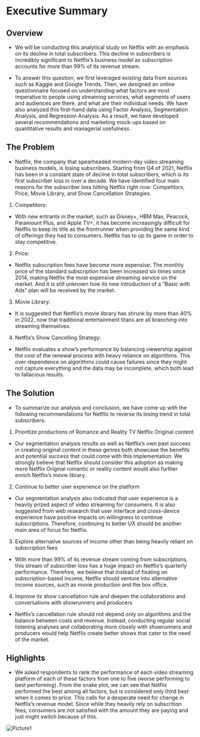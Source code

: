 # Executive Summary

## Overview 
- We will be conducting this analytical study on Netflix with an emphasis on its decline in total subscribers. This decline in subscribers is incredibly significant to Netflix’s business model as subscription accounts for more than 99% of its revenue stream. 

- To answer this question, we first leveraged existing data from sources such as Kaggle and Google Trends. Then, we designed an online questionnaire focused on understanding what factors are most imperative to people using streaming services, what segments of users and audiences are there, and what are their individual needs. We have also analyzed this first-hand data using Factor Analysis, Segmentation Analysis, and Regression Analysis. As a result, we have developed several recommendations and marketing mock-ups based on quantitative results and managerial usefulness.  
 
## The Problem
- Netflix, the company that spearheaded modern-day video streaming business models, is losing subscribers. Starting from Q4 of 2021, Netflix has been in a constant state of decline in total subscribers, which is its first subscriber loss in over a decade. We have identified four main reasons for the subscriber loss hitting Netflix right now: Competitors, Price, Movie Library, and Show Cancellation Strategies.   
 1.	Competitors: 
 - With new entrants in the market, such as Disney+, HBM Max, Peacock, Paramount Plus, and Apple TV+, it has become increasingly difficult for Netflix to keep its title as the frontrunner when providing the same kind of offerings they had to consumers. Netflix has to up its game in order to stay competitive. 
 2.	Price: 
 - Netflix subscription fees have become more expensive. The monthly price of the standard subscription has been increased six times since 2014, making Netflix the most expensive streaming service on the market. And it is still unknown how its new introduction of a “Basic with Ads” plan will be received by the market. 
 3.	Movie Library: 
 - It is suggested that Netflix’s movie library has shrunk by more than 40% in 2022, now that traditional entertainment titans are all branching into streaming themselves. 
 4.	Netflix’s Show Cancelling Strategy: 
  - Netflix evaluates a show’s performance by balancing viewership against the cost of the renewal process with heavy reliance on algorithms. This over-dependence on algorithms could cause failures since they might not capture everything and the data may be incomplete, which both lead to fallacious results.

## The Solution 
- To summarize our analysis and conclusion, we have come up with the following recommendations for Netflix to reverse its losing trend in total subscribers: 
1.	Prioritize productions of Romance and Reality TV Netflix Original content 
   - Our segmentation analysis results as well as Netflix’s own past success in creating original content in these genres both showcase the benefits and potential success that could come with this implementation. We strongly believe that Netflix should consider this adoption as making more Netflix Original romantic or reality content would also further enrich Netflix’s movie library.  
2.	Continue to better user experience on the platform
   - Our segmentation analysis also indicated that user experience is a heavily prized aspect of video streaming for consumers. It is also suggested from web research that user interface and cross-device experience have positive impacts on willingness to continue subscriptions. Therefore, continuing to better UX should be another main area of focus for Netflix. 
3.	Explore alternative sources of income other than being heavily reliant on subscription fees 
   - With more than 99% of its revenue stream coming from subscriptions, this stream of subscriber loss has a huge impact on Netflix’s quarterly performance. Therefore, we believe that instead of fixating on subscription-based income, Netflix should venture into alternative income sources, such as movie production and the box office.
4.	Improve its show cancellation rule and deepen the collaborations and conversations with showrunners and producers 
   - Netflix’s cancellation rule should not depend only on algorithms and the balance between costs and revenue. Instead, conducting regular social listening analyses and collaborating more closely with showrunners and producers would help Netflix create better shows that cater to the need of the market. 

## Highlights 
- We asked respondents to rank the performance of each video streaming platform of each of these factors from one to five (worse performing to best performing). From the snake plot, we can see that Netflix performed the best among all factors, but is considered only third best when it comes to price. This calls for a desperate need for change in Netflix’s revenue model. Since while they heavily rely on subscrition fees, consumers are not satisfied with the amount they are paying and just might switch because of this. 

![Picture1](https://user-images.githubusercontent.com/95270132/227630987-7bf47759-8eb5-4508-9365-24fba00b5627.png)
